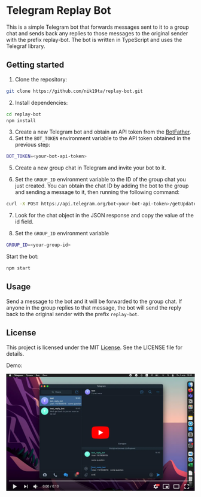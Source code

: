 # Telegram Replay Bot

This is a simple Telegram bot that forwards messages sent to it to a group chat and sends back any replies to those messages to the original sender with the prefix replay-bot. The bot is written in TypeScript and uses the Telegraf library.


## Getting started

1. Clone the repository:
```bash
git clone https://github.com/nik19ta/replay-bot.git
```

2. Install dependencies:
```bash
cd replay-bot
npm install
```

3. Create a new Telegram bot and obtain an API token from the [BotFather](https://telegram.me/BotFather).
4. Set the `BOT_TOKEN` environment variable to the API token obtained in the previous step:

```bash
BOT_TOKEN=<your-bot-api-token>
```

5. Create a new group chat in Telegram and invite your bot to it.

6. Set the `GROUP_ID` environment variable to the ID of the group chat you just created. You can obtain the chat ID by adding the bot to the group and sending a message to it, then running the following command:

```bash
curl -X POST https://api.telegram.org/bot<your-bot-api-token>/getUpdates
```

7. Look for the chat object in the JSON response and copy the value of the id field.

8. Set the `GROUP_ID` environment variable
```bash
GROUP_ID=<your-group-id>
```

Start the bot:

```bash
npm start
```

## Usage
Send a message to the bot and it will be forwarded to the group chat. If anyone in the group replies to that message, the bot will send the reply back to the original sender with the prefix `replay-bot`.

## License
This project is licensed under the MIT [License](https://github.com/nik19ta/replay-bot/blob/master/LICENSE.md). See the LICENSE file for details.


Demo:

[![Watch the video](./screen_video.png)](https://youtu.be/TeOwEtaCdAk)
